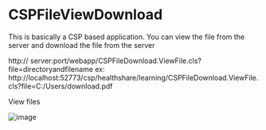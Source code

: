 # CSPFileViewDownload
This is basically a CSP based application. You can view the file from the server and download the file from the server

http:// server:port/webapp/CSPFileDownload.ViewFile.cls?file=directoryandfilename
ex: http://localhost:52773/csp/healthshare/learning/CSPFileDownload.ViewFile.cls?file=C:/Users/download.pdf

View files

![image](https://github.com/AshokThangavel/CSPFileViewDownload/assets/58914152/d67af609-bc9b-4344-b509-68cd7654be9d)
